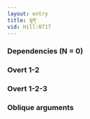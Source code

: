 ```yaml
---
layout: entry
title: ལྟན་
vid: Hill:0717
---
```

### Dependencies (N = 0)


### Overt 1-2


### Overt 1-2-3


### Oblique arguments
